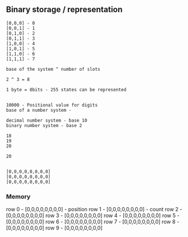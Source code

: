 
## Binary storage / representation

    [0,0,0] - 0
    [0,0,1] - 1
    [0,1,0] - 2
    [0,1,1] - 3
    [1,0,0] - 4
    [1,0,1] - 5
    [1,1,0] - 6
    [1,1,1] - 7

    base of the system ^ number of slots

    2 ^ 3 = 8

    1 byte = 8bits - 255 states can be represented


    10000 - Positional value for digits
    base of a number system - 

    decimal number system - base 10
    binary number system - base 2

    18
    19
    20

    20


    [0,0,0,0,0,0,0,0]
    [0,0,0,0,0,0,0,0]
    [0,0,0,0,0,0,0,0]

### Memory 

   row 0 - [0,0,0,0,0,0,0,0] - position
   row 1 - [0,0,0,0,0,0,0,0] - count
   row 2 - [0,0,0,0,0,0,0,0]
   row 3 - [0,0,0,0,0,0,0,0]
   row 4 - [0,0,0,0,0,0,0,0]
   row 5 - [0,0,0,0,0,0,0,0]
   row 6 - [0,0,0,0,0,0,0,0]
   row 7 - [0,0,0,0,0,0,0,0]
   row 8 - [0,0,0,0,0,0,0,0]
   row 9 - [0,0,0,0,0,0,0,0]



